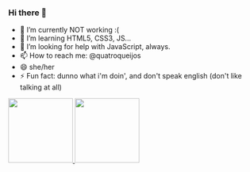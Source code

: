### Hi there 👋

- 🔭 I’m currently NOT working :(
- 🌱 I’m learning HTML5, CSS3, JS...
- 🤔 I’m looking for help with JavaScript, always.
- 📫 How to reach me: @quatroqueijos
- 😄 she/her
- ⚡ Fun fact: dunno what i'm doin', and don't speak english (don't like talking at all)

<div>
  <a href="https://github.com/danirosadev">
  <img height="130em" src="https://github-readme-stats.vercel.app/api?username=danirosadev&show_icons=true&theme=react&include_all_commits=true&count_private=true"/>
  <img height="130em" src="https://github-readme-stats.vercel.app/api/top-langs/?username=danirosadev&layout=compact&langs_count=7&theme=react"/>
</div>
